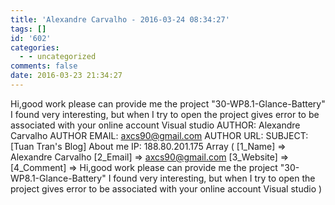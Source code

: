 ```yaml
---
title: 'Alexandre Carvalho - 2016-03-24 08:34:27'
tags: []
id: '602'
categories:
  - - uncategorized
comments: false
date: 2016-03-23 21:34:27
---
```


Hi,good work please can provide me the project "30-WP8.1-Glance-Battery" I found very interesting, but when I try to open the project gives error to be associated with your online account Visual studio AUTHOR: Alexandre Carvalho AUTHOR EMAIL: axcs90@gmail.com AUTHOR URL: SUBJECT: \[Tuan Tran's Blog\] About me IP: 188.80.201.175 Array ( \[1\_Name\] => Alexandre Carvalho \[2\_Email\] => axcs90@gmail.com \[3\_Website\] => \[4\_Comment\] => Hi,good work please can provide me the project "30-WP8.1-Glance-Battery" I found very interesting, but when I try to open the project gives error to be associated with your online account Visual studio )